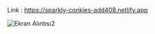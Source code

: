 Link : https://sparkly-conkies-add408.netlify.app


![Ekran Alıntısı2](https://user-images.githubusercontent.com/95243828/199602918-77837085-86f5-4fb4-9aed-111f7ac0b817.PNG)
